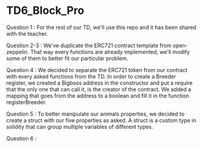 # TD6_Block_Pro

Question 1 : For the rest of our TD, we'll use this repo and it has been shared with the teacher.

Question 2-3 : We've duplicate the ERC721 contract template from open-zeppelin. That way every functions are already implemented, we'll modify some of them to better fit our particular problem.

Question 4 : We decided to separate the ERC721 token from our contract with every asked functions from the TD. In order to create a Breeder register, we created a Bigboss address in the constructor and put a require that the only one that can call it, is the creator of the contract. We added a mapping that goes from the address to a boolean and fill it in the function registerBreeder.

Question 5 : To better manipulate our animals properties, we decided to create a struct with our five properties as asked. A struct is a custom type in solidity that can group multiple variables of different types.

Question 6 : 